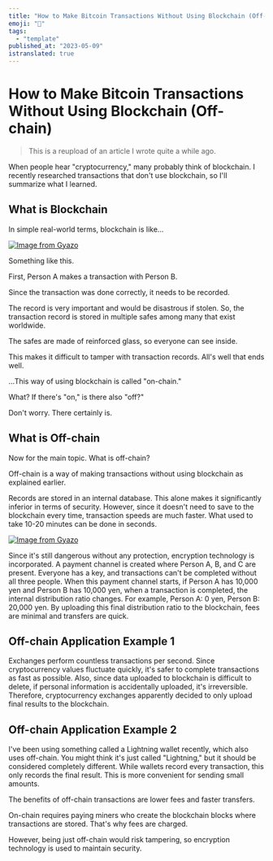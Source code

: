 ```yaml
---
title: "How to Make Bitcoin Transactions Without Using Blockchain (Off-chain)"
emoji: "🤖"
tags:
  - "template"
published_at: "2023-05-09"
istranslated: true
---
```


# How to Make Bitcoin Transactions Without Using Blockchain (Off-chain)

> This is a reupload of an article I wrote quite a while ago.

When people hear "cryptocurrency," many probably think of blockchain. I recently researched transactions that don't use blockchain, so I'll summarize what I learned.

## What is Blockchain

In simple real-world terms, blockchain is like...

[![Image from Gyazo](https://i.gyazo.com/9713f36f1f5ee01a3ecf8e13bc08659a.png)](https://gyazo.com/9713f36f1f5ee01a3ecf8e13bc08659a)

Something like this.

First, Person A makes a transaction with Person B.

Since the transaction was done correctly, it needs to be recorded.

The record is very important and would be disastrous if stolen. So, the transaction record is stored in multiple safes among many that exist worldwide.

The safes are made of reinforced glass, so everyone can see inside.

This makes it difficult to tamper with transaction records. All's well that ends well.

...This way of using blockchain is called "on-chain."

What? If there's "on," is there also "off?"

Don't worry. There certainly is.

## What is Off-chain

Now for the main topic. What is off-chain?

Off-chain is a way of making transactions without using blockchain as explained earlier.

Records are stored in an internal database. This alone makes it significantly inferior in terms of security. However, since it doesn't need to save to the blockchain every time, transaction speeds are much faster. What used to take 10-20 minutes can be done in seconds.

[![Image from Gyazo](https://i.gyazo.com/7dfd830ae8c57ca3ce21ba993c1f51c7.png)](https://gyazo.com/7dfd830ae8c57ca3ce21ba993c1f51c7)

Since it's still dangerous without any protection, encryption technology is incorporated. A payment channel is created where Person A, B, and C are present. Everyone has a key, and transactions can't be completed without all three people. When this payment channel starts, if Person A has 10,000 yen and Person B has 10,000 yen, when a transaction is completed, the internal distribution ratio changes. For example, Person A: 0 yen, Person B: 20,000 yen. By uploading this final distribution ratio to the blockchain, fees are minimal and transfers are quick.

## Off-chain Application Example 1

Exchanges perform countless transactions per second. Since cryptocurrency values fluctuate quickly, it's safer to complete transactions as fast as possible. Also, since data uploaded to blockchain is difficult to delete, if personal information is accidentally uploaded, it's irreversible. Therefore, cryptocurrency exchanges apparently decided to only upload final results to the blockchain.

## Off-chain Application Example 2

I've been using something called a Lightning wallet recently, which also uses off-chain. You might think it's just called "Lightning," but it should be considered completely different. While wallets record every transaction, this only records the final result. This is more convenient for sending small amounts.

The benefits of off-chain transactions are lower fees and faster transfers.

On-chain requires paying miners who create the blockchain blocks where transactions are stored. That's why fees are charged.

However, being just off-chain would risk tampering, so encryption technology is used to maintain security.
